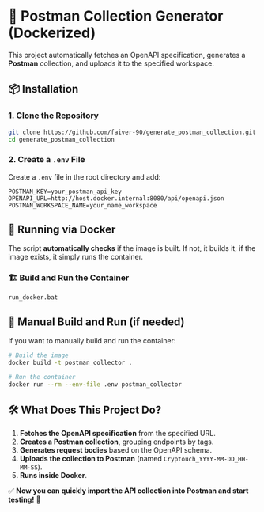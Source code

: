 # 🚀 Postman Collection Generator (Dockerized)

This project automatically fetches an OpenAPI specification, generates a **Postman** collection, and uploads it to the specified workspace.

## 📦 Installation
### 1. Clone the Repository
```sh
git clone https://github.com/faiver-90/generate_postman_collection.git
cd generate_postman_collection
```

### 2. Create a `.env` File
Create a `.env` file in the root directory and add:
```
POSTMAN_KEY=your_postman_api_key
OPENAPI_URL=http://host.docker.internal:8080/api/openapi.json
POSTMAN_WORKSPACE_NAME=your_name_workspace
```

## 🚀 Running via Docker
The script **automatically checks** if the image is built. If not, it builds it; if the image exists, it simply runs the container.

### 🏗 **Build and Run the Container**
```sh
run_docker.bat
```

## 🔧 Manual Build and Run (if needed)
If you want to manually build and run the container:
```sh
# Build the image
docker build -t postman_collector .

# Run the container
docker run --rm --env-file .env postman_collector
```

## 🛠 What Does This Project Do?
1. **Fetches the OpenAPI specification** from the specified URL.
2. **Creates a Postman collection**, grouping endpoints by tags.
3. **Generates request bodies** based on the OpenAPI schema.
4. **Uploads the collection to Postman** (named `Cryptouch_YYYY-MM-DD_HH-MM-SS`).
5. **Runs inside Docker**.

✅ **Now you can quickly import the API collection into Postman and start testing!** 🚀